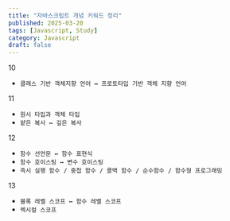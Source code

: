 ```yaml
---
title: "자바스크립트 개념 키워드 정리"
published: 2025-03-20
tags: [Javascript, Study]
category: Javascript
draft: false
---
```


10
- `클래스 기반 객체지향 언어 ↔️ 프로토타입 기반 객체 지향 언어`

11
- `원시 타입과 객체 타입`
- `얕은 복사 ↔️ 깊은 복사`

12
- `함수 선언문 ↔️ 함수 표현식`
- `함수 호이스팅 ↔️ 변수 호이스팅`
- `즉시 실행 함수 / 중첩 함수 / 콜백 함수 / 순수함수 / 함수형 프로그래밍`

13
- `블록 레벨 스코프 ↔️ 함수 레벨 스코프`
- `렉시컬 스코프`
